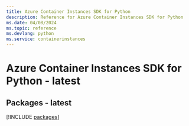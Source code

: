 ```yaml
---
title: Azure Container Instances SDK for Python
description: Reference for Azure Container Instances SDK for Python
ms.date: 04/08/2024
ms.topic: reference
ms.devlang: python
ms.service: containerinstances
---
```

# Azure Container Instances SDK for Python - latest
## Packages - latest
[!INCLUDE [packages](container-instances-index.md)]